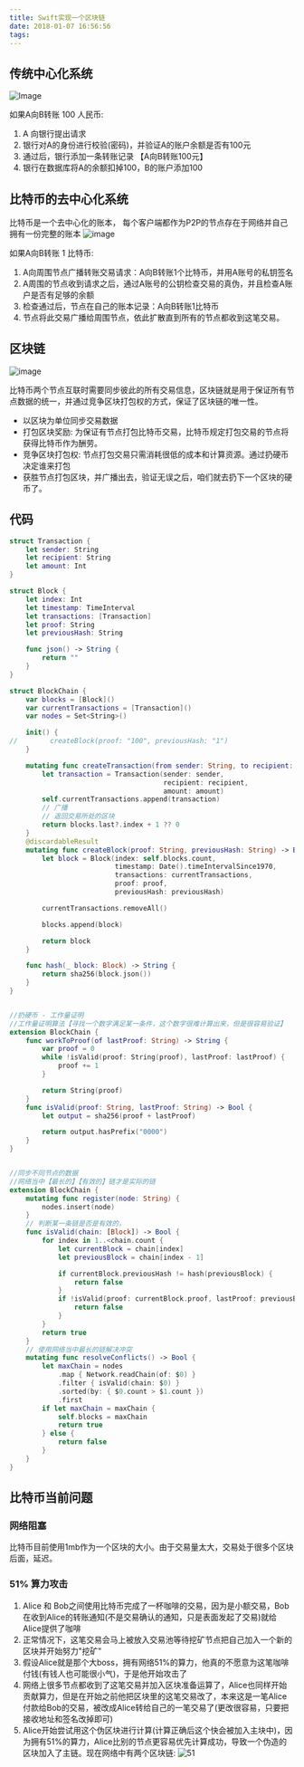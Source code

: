 ```yaml
---
title: Swift实现一个区块链
date: 2018-01-07 16:56:56
tags:
---
```


## 传统中心化系统

![Image](../images/blockchain/central.png)

如果A向B转账 100 人民币:
1. A 向银行提出请求
2. 银行对A的身份进行校验(密码)，并验证A的账户余额是否有100元
3. 通过后，银行添加一条转账记录 【A向B转账100元】
4. 银行在数据库将A的余额扣掉100，B的账户添加100

## 比特币的去中心化系统

比特币是一个去中心化的账本， 每个客户端都作为P2P的节点存在于网络并自己拥有一份完整的账本
![image](../images/blockchain/decentral.png)

如果A向B转账 1 比特币:
1. A向周围节点广播转账交易请求：A向B转账1个比特币，并用A账号的私钥签名
2. A周围的节点收到请求之后，通过A账号的公钥检查交易的真伪，并且检查A账户是否有足够的余额
3. 检查通过后，节点在自己的账本记录：A向B转账1比特币
4. 节点将此交易广播给周围节点，依此扩散直到所有的节点都收到这笔交易。

## 区块链

![image](../images/blockchain/blockchain.png)

比特币两个节点互联时需要同步彼此的所有交易信息，区块链就是用于保证所有节点数据的统一，并通过竞争区块打包权的方式，保证了区块链的唯一性。
- 以区块为单位同步交易数据
- 打包区块奖励: 为保证有节点打包比特币交易，比特币规定打包交易的节点将获得比特币作为酬劳。
- 竞争区块打包权: 节点打包交易只需消耗很低的成本和计算资源。通过扔硬币决定谁来打包
- 获胜节点打包区块，并广播出去，验证无误之后，咱们就去扔下一个区块的硬币了。

## 代码

```Swift
struct Transaction {
    let sender: String
    let recipient: String
    let amount: Int
}

struct Block {
    let index: Int
    let timestamp: TimeInterval
    let transactions: [Transaction]
    let proof: String
    let previousHash: String

    func json() -> String {
        return ""
    }
}

struct BlockChain {
    var blocks = [Block]()
    var currentTransactions = [Transaction]()
    var nodes = Set<String>()

    init() {
//        createBlock(proof: "100", previousHash: "1")
    }

    mutating func createTransaction(from sender: String, to recipient: String, amount: Int) -> Int {
        let transaction = Transaction(sender: sender,
                                      recipient: recipient,
                                      amount: amount)
        self.currentTransactions.append(transaction)
        // 广播
        // 返回交易所处的区块
        return blocks.last?.index + 1 ?? 0
    }
    @discardableResult
    mutating func createBlock(proof: String, previousHash: String) -> Block {
        let block = Block(index: self.blocks.count,
                          timestamp: Date().timeIntervalSince1970,
                          transactions: currentTransactions,
                          proof: proof,
                          previousHash: previousHash)

        currentTransactions.removeAll()

        blocks.append(block)

        return block
    }

    func hash(_ block: Block) -> String {
        return sha256(block.json())
    }
}


//扔硬币 - 工作量证明
//工作量证明算法【寻找一个数字满足某一条件，这个数字很难计算出来，但是很容易验证】
extension BlockChain {
    func workToProof(of lastProof: String) -> String {
        var proof = 0
        while !isValid(proof: String(proof), lastProof: lastProof) {
            proof += 1
        }

        return String(proof)
    }
    func isValid(proof: String, lastProof: String) -> Bool {
        let output = sha256(proof + lastProof)

        return output.hasPrefix("0000")
    }
}


//同步不同节点的数据
//网络当中【最长的】【有效的】链才是实际的链
extension BlockChain {
    mutating func register(node: String) {
        nodes.insert(node)
    }
    // 判断某一条链是否是有效的，
    func isValid(chain: [Block]) -> Bool {
        for index in 1..<chain.count {
            let currentBlock = chain[index]
            let previousBlock = chain[index - 1]

            if currentBlock.previousHash != hash(previousBlock) {
                return false
            }
            if !isValid(proof: currentBlock.proof, lastProof: previousBlock.proof) {
                return false
            }
        }
        return true
    }
    // 使用网络当中最长的链解决冲突
    mutating func resolveConflicts() -> Bool {
        let maxChain = nodes
            .map { Network.readChain(of: $0) }
            .filter { isValid(chain: $0) }
            .sorted(by: { $0.count > $1.count })
            .first
        if let maxChain = maxChain {
            self.blocks = maxChain
            return true
        } else {
            return false
        }
    }
}


```

## 比特币当前问题

### 网络阻塞

比特币目前使用1mb作为一个区块的大小。由于交易量太大，交易处于很多个区块后面，延迟。

### 51% 算力攻击

1. Alice 和 Bob之间使用比特币完成了一杯咖啡的交易，因为是小额交易，Bob在收到Alice的转账通知(不是交易确认的通知，只是表面发起了交易)就给Alice提供了咖啡
2. 正常情况下，这笔交易会马上被放入交易池等待挖矿节点把自己加入一个新的区块并开始努力"挖矿"
3. 假设Alice就是那个大boss，拥有网络51%的算力，他真的不愿意为这笔咖啡付钱(有钱人也可能很小气)，于是他开始攻击了
4. 网络上很多节点都收到了这笔交易并加入区块准备运算了，Alice也同样开始贡献算力，但是在开始之前他把区块里的这笔交易改了，本来这是一笔Alice付款给Bob的交易，被改成Alice转给自己的一笔交易了(更改很容易，只要把接收地址和签名改掉即可)
5. Alice开始尝试用这个伪区块进行计算(计算正确后这个快会被加入主块中)，因为拥有51%的算力，Alice比别的节点更容易优先计算成功，导致一个伪造的区块加入了主链。现在网络中有两个区块链:
![51](../images/blockchain/51.png)
